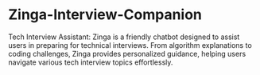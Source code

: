 # Zinga-Interview-Companion
Tech Interview Assistant: Zinga is a friendly chatbot designed to assist users in preparing for technical interviews. From algorithm explanations to coding challenges, Zinga provides personalized guidance, helping users navigate various tech interview topics effortlessly.

